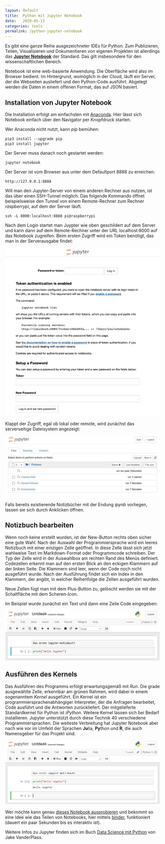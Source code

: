 ```yaml
---
layout: default
title:  Python mit Jupyter Notebook
date:   2020-05-13
categories: tools
permalink: /python-jupyter-notebook
---
```


Es gibt eine ganze Reihe ausgezeichneter IDEs für Python. Zum Publizieren, Teilen, Visualisieren und Dokumentieren von eigenen Projekten ist allerdings das **[Jupyter Notebook](https://jupyter.org/)** der Standard. Das gilt insbesondere für den wissenschaftlichen Bereich.

Notebook ist eine web-basierte Anwendung. Die Oberfläche wird also im Browser bedient. Im Hintergrund, womöglich in der Cloud, läuft ein Server, der die Webseiten ausliefert und den Python-Code ausführt. Abgelegt werden die Daten in einem offenen Format, das auf JSON basiert.

## Installation von Jupyter Notebook
Die Installation erfolgt am einfachsten mit [Anaconda](/python-anaconda). Hier lässt sich Notebook einfach über den Navigator per Knopfdruck starten.

Wer Anaconda nicht nutzt, kann *pip* bemühen:

    pip3 install --upgrade pip
    pip3 install jupyter

Der Server muss danach noch gestartet werden:

    jupyter notebook

Der Server ist vom Browser aus unter dem Defaultport 8888 zu erreichen:

    http://127.0.0.1:8888


Will man den Jupyter-Server von einem anderen Rechner aus nutzen, ist das über einen SSH-Tunnel möglich. Das folgende Kommando öffnet beispielsweise den Tunnel von einem Remote-Rechner zum Rechner *raspberrypi*, auf dem der Server läuft.

    ssh -L 8000:localhost:8888 pi@raspberrypi

Nach dem Login startet man Juypter wie oben geschildert auf dem Server und kann dann auf dem Remote-Rechner unter der URL localhost:8000 auf das Notebook zugreifen. Beim ersten Zugriff wird ein Token benötigt, das man in der Serverausgabe findet:

![image](static/python-jupyter-notebook/jupyter-token.jpg)

Klappt der Zugriff, egal ob lokal oder remote, wird zunächst das serverseitige Dateisystem angezeigt:

![image](static/python-jupyter-notebook/jupyter-tree.jpg)

Falls bereits existierende Notizbücher mit der Endung *ipynb* vorliegen, lassen sie sich durch Anklicken öffnen.

## Notizbuch bearbeiten
Wenn noch keine erstellt wurden, ist der New-Button rechts oben sicher eine gute Wahl. Nach der Auswahl der Programmiersprache wird ein leeres Notizbuch mit einer einzigen Zelle geöffnet. In diese Zelle lässt sich jetzt wahlweise Text im Markdown-Format oder Programmcode schreiben. Der Typ der Zelle wird in der Auswahlbox am rechten Rand des Menüs definiert. Codezellen erkennt man auf den ersten Blick an den eckigen Klammern auf der linken Seite. Die Klammern sind leer, wenn der Code noch nicht ausgeführt wurde. Nach der Ausführung findet sich ein Index in den Klammern, der angibt, in welcher Reihenfolge die Zellen ausgeführt wurden.

Neue Zellen fügt man mit dem Plus-Button zu, gelöscht werden sie mit der Schaltfläche mit dem Scheren-Icon.

Im Beispiel wurde zunächst ein Text und dann eine Zeile Code eingegeben:

![image](static/python-jupyter-notebook/jupyter-cells.jpg)

## Ausführen des Kernels
Das Ausführen des Programms erfolgt erwartungsgemäß mit *Run*. Die grade ausgewählte Zelle, erkennbar am grünen Rahmen, wird dabei in einem sogenanntem *Kernel* ausgeführt. Ein Kernel ist ein programmiersprachenabhängiger Interpreter, der die Anfragen bearbeitet, Code ausführt und die Antworten zurückliefert. Der mitgelieferte Standardkernel für Python ist *iPython*. Weitere Kernel lassen sich bei Bedarf installieren. Jupyter unterstützt durch diese Technik 40 verschiedene Programmiersprachen. Die weiteste Verbreitung hat Jupyter Notebook aber nach wie vor im Umfeld der Sprachen **Ju**lia, **Py**thon und **R**, die auch Namensgeber für das Projekt sind.

![image](static/python-jupyter-notebook/jupyter-run.jpg)

Wer möchte kann genau [dieses Notebook ausprobieren](https://mybinder.org/v2/gh/dirkkoller/dirkkoller.github.io/master?filepath=test.ipynb) und bekommt so eine Idee wie das Teilen von Notebooks, hier mittels [binder](https://mybinder.org/), funktioniert (dauert ein paar Sekunden bis es interaktiv ist).

Weitere Infos zu Jupyter finden sich im Buch [Data Science mit Python](https://amzn.to/2Y0Zh6h) von Jake VanderPlass.
